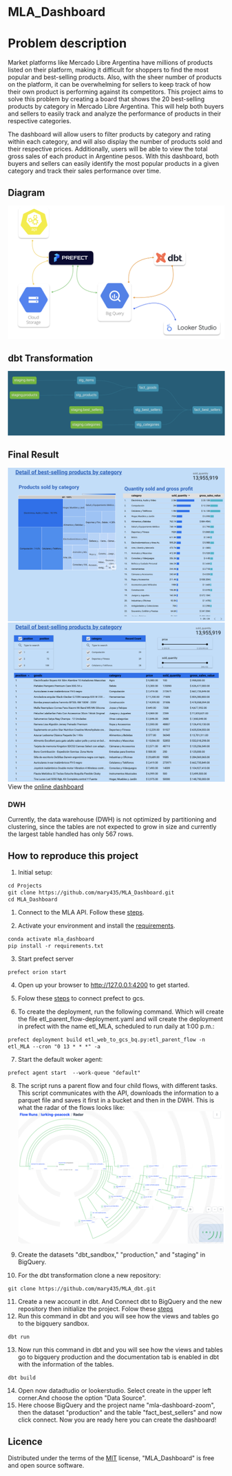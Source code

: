 # MLA_Dashboard

# Problem description

Market platforms like Mercado Libre Argentina have millions of products listed on their platform, making it difficult for shoppers to find the most popular and best-selling products. Also, with the sheer number of products on the platform, it can be overwhelming for sellers to keep track of how their own product is performing against its competitors. This project aims to solve this problem by creating a board that shows the 20 best-selling products by category in Mercado Libre Argentina. This will help both buyers and sellers to easily track and analyze the performance of products in their respective categories.

The dashboard will allow users to filter products by category and rating within each category, and will also display the number of products sold and their respective prices. Additionally, users will be able to view the total gross sales of each product in Argentine pesos. With this dashboard, both buyers and sellers can easily identify the most popular products in a given category and track their sales performance over time.

## Diagram
![Diagrama](images/diagram.png)

## dbt Transformation
![Transformation](images/dbt_transformation.png)

## Final Result

![Dashboard1](images/Dashboard1.png)
![Dashboard2](images/Dashboard2.png)
View the [online dashboard](https://lookerstudio.google.com/s/vXzwPBAAXHw)

### DWH
Currently, the data warehouse (DWH) is not optimized by partitioning and clustering, since the tables are not expected to grow in size and currently the largest table handled has only 567 rows.

## How to reproduce this project

1. Initial setup:
```
cd Projects
git clone https://github.com/mary435/MLA_Dashboard.git
cd MLA_Dashboard
```

1. Connect to the MLA API. Follow these [steps](How_api_connect.md).

2. Activate your environment and install the [requirements](requirements.txt).
``` 
conda activate mla_dashboard
pip install -r requirements.txt
```
3. Start prefect server
``` 
prefect orion start
```
4. Open up your browser to http://127.0.0.1:4200 to get started. 

5. Folow these [steps](how_connect_gcs.md) to connect prefect to gcs.

6. To create the deployment, run the following command. Which will create the file etl_parent_flow-deployment.yaml and will create the deployment in prefect with the name etl_MLA, scheduled to run daily at 1:00 p.m.:
```
prefect deployment build etl_web_to_gcs_bq.py:etl_parent_flow -n etl_MLA --cron "0 13 * * *" -a
```
7. Start the default woker agent:
```
prefect agent start  --work-queue "default"
```
8. The script runs a parent flow and four child flows, with different tasks. This script communicates with the API, downloads the information to a parquet file and saves it first in a bucket and then in the DWH.
This is what the radar of the flows looks like:
![Radar](images/radar_flow.png)

9.  Create the datasets "dbt_sandbox," "production," and "staging" in BigQuery.
10. For the dbt transformation clone a new repository:
```
git clone https://github.com/mary435/MLA_dbt.git
```
11. Create a new account in dbt. And Connect dbt to BigQuery and the new repository then initialize the project. Folow these [steps](how_connect_dbt.md)
12. Run this command in dbt and you will see how the views and tables go to the bigquery sandbox.
```
dbt run
```
13. Now run this command in dbt and you will see how the views and tables go to bigquery production and the documentation tab is enabled in dbt with the information of the tables.
```
dbt build
```
14. Open now datadtudio or lookerstudio. Select create in the upper left corner.And choose the option "Data Source".
15. Here choose BigQuery and the project name "mla-dashboard-zoom", then the dataset "production" and the table "fact_best_sellers" and now click connect. Now you are ready here you can create the dashboard!


## Licence 
Distributed under the terms of the [MIT](https://opensource.org/license/mit/) license, "MLA_Dashboard" is free and open source software.
